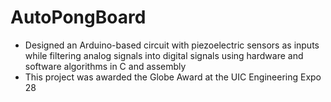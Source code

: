 # AutoPongBoard
- Designed an Arduino-based circuit with piezoelectric sensors as inputs while filtering analog signals
into digital signals using hardware and software algorithms in C and assembly
- This project was awarded the Globe Award at the UIC Engineering Expo 28
